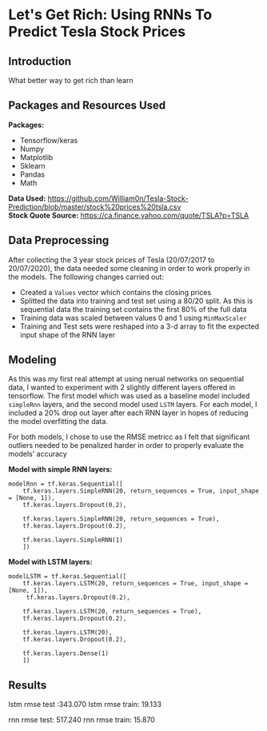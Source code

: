 # Let's Get Rich: Using RNNs To Predict Tesla Stock Prices

## Introduction 

What better way to get rich than learn
## Packages and Resources Used 
**Packages:**
  * Tensorflow/keras
  * Numpy
  * Matplotlib
  * Sklearn
  * Pandas
  * Math
  
**Data Used:** https://github.com/William0n/Tesla-Stock-Prediction/blob/master/stock%20prices%20tsla.csv </br>
**Stock Quote Source:** https://ca.finance.yahoo.com/quote/TSLA?p=TSLA
 
## Data Preprocessing 

After collecting the 3 year stock prices of Tesla (20/07/2017 to 20/07/2020), the data needed some cleaning in order to work properly in the models. The following 
changes carried out: 

  * Created a `Values` vector which contains the closing prices 
  * Splitted the data into training and test set using a 80/20 split. As this is sequential data the training set contains the first 80% of the full data
  * Training data was scaled between values 0 and 1 using `MinMaxScaler` 
  * Training and Test sets were reshaped into a 3-d array to fit the expected input shape of the RNN layer 
## Modeling 

As this was my first real attempt at using nerual networks on sequential data, I wanted to experiment with 2 slightly different layers offered in tensorflow. 
The first model which was used as a baseline model included `simpleRnn` layers, and the second model used `LSTM` layers. For each model, I included a 20% drop out layer after each RNN layer in hopes of reducing the model
overfitting the data. 

For both models, I chose to use the RMSE metricc as I felt that significant outliers needed to be penalized harder in order to properly evaluate the models' accuracy

**Model with simple RNN layers:** </br>
```
modelRnn = tf.keras.Sequential([
    tf.keras.layers.SimpleRNN(20, return_sequences = True, input_shape = [None, 1]),
    tf.keras.layers.Dropout(0.2),
    
    tf.keras.layers.SimpleRNN(20, return_sequences = True),
    tf.keras.layers.Dropout(0.2), 
    
    tf.keras.layers.SimpleRNN(1)
    ])

```

**Model with LSTM layers:**  
```
modelLSTM = tf.keras.Sequential([
    tf.keras.layers.LSTM(20, return_sequences = True, input_shape = [None, 1]),
     tf.keras.layers.Dropout(0.2),
     
    tf.keras.layers.LSTM(20, return_sequences = True),
    tf.keras.layers.Dropout(0.2),
      
    tf.keras.layers.LSTM(20),
    tf.keras.layers.Dropout(0.2), 
    
    tf.keras.layers.Dense(1)
    ])
 ```
## Results

lstm rmse test :343.070
lstm rmse train: 19.133

rnn rmse test: 517.240
rnn rmse train: 15.870
